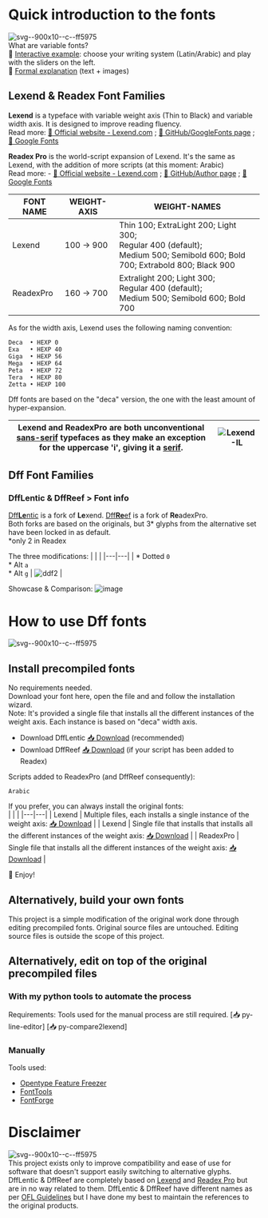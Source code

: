 # Quick introduction to the fonts
![svg--900x10--c--ff5975](https://github.com/user-attachments/assets/5d694255-3816-469f-abf0-eb09b4e5f7fa)<br>
What are variable fonts? <br>
     🔗 [Interactive example](https://fonts.google.com/specimen/Readex+Pro/tester): choose your writing system (Latin/Arabic) and play with the sliders on the left.<br>
     🔗 [Formal explanation](https://fonts.google.com/knowledge/introducing_type/introducing_variable_fonts) (text + images)

## Lexend & Readex Font Families
**Lexend** is a typeface with variable weight axis (Thin to Black) and variable width axis. It is designed to improve reading fluency. <br>
Read more: [🔗 Official website - Lexend.com](https://www.lexend.com/) ; [🔗 GitHub/GoogleFonts page](https://github.com/googlefonts/lexend) ; [🔗 Google Fonts](https://fonts.google.com/specimen/Lexend)

**Readex Pro** is the world-script expansion of Lexend. It's the same as Lexend, with the addition of more scripts (at this moment: Arabic) <br>
Read more: - [🔗 Official website - Lexend.com](https://www.lexend.com/) ; [🔗 GitHub/Author page](https://github.com/ThomasJockin/readexpro) ; [🔗 Google Fonts](https://fonts.google.com/specimen/Readex+Pro)

| FONT NAME | WEIGHT-AXIS | WEIGHT-NAMES | 
|---|---|---|
| Lexend | 100 → 900 | Thin 100; ExtraLight 200; Light 300; <br>Regular 400 (default);<br>Medium 500; Semibold 600; Bold 700; Extrabold 800; Black 900 |
| ReadexPro | 160 → 700 | Extralight 200; Light 300; <br>Regular 400 (default); <br>Medium 500; Semibold 600; Bold 700 |

As for the width axis, Lexend uses the following naming convention: <br>
```
Deca  • HEXP 0
Exa   • HEXP 40
Giga  • HEXP 56
Mega  • HEXP 64
Peta  • HEXP 72
Tera  • HEXP 80
Zetta • HEXP 100
```
Dff fonts are based on the "deca" version, the one with the least amount of hyper-expansion. <br>

| Lexend and ReadexPro are both unconventional [sans-serif](https://en.wikipedia.org/wiki/Sans-serif) typefaces as they make an exception for the uppercase 'i', giving it a [serif](https://en.wikipedia.org/wiki/Serif). | ![Lexend-IL](https://github.com/user-attachments/assets/be949aeb-5d45-4b8a-9423-7dc827bbf81c) |
|---|---|

## Dff Font Families
### DffLentic & DffReef > Font info
[Dff**Le**ntic](https://github.com/horseDeveloper/DffLentic) is a fork of **Le**xend. [Dff**Re**ef](https://github.com/horseDeveloper/DffReef) is a fork of **Re**adexPro. <br>
Both forks are based on the originals, but 3* glyphs from the alternative set have been locked in as default. <br>
*only 2 in Readex

The three modifications:
| | |
|---|---|
| * Dotted `0`<br>* Alt `a`<br>* Alt `g` | ![ddf2](https://github.com/user-attachments/assets/b4fe606e-76aa-456e-b573-5213b404655e) |

Showcase & Comparison:
![image](https://github.com/user-attachments/assets/93469e57-6b52-48c1-b37d-6f965c9b9ae5)


# How to use Dff fonts
![svg--900x10--c--ff5975](https://github.com/user-attachments/assets/5d694255-3816-469f-abf0-eb09b4e5f7fa)<br>
## Install precompiled fonts
No requirements needed. <br>
Download your font here, open the file and and follow the installation wizard. <br>
Note: It's provided a single file that installs all the different instances of the weight axis. Each instance is based on "deca" width axis.
  * Download DffLentic [📥 Download](https://github.com/horseDeveloper/DffLentic/tree/main/DffFonts) (recommended) <br>
  * Download DffReef [📥 Download](https://github.com/horseDeveloper/DffReef/tree/master/DffFonts) (if your script has been added to Readex)

Scripts added to ReadexPro (and DffReef consequently): 
```
Arabic
```

If you prefer, you can always install the original fonts:<br>
| | |
|---|---|
| Lexend | Multiple files, each installs a single instance of the weight axis: [📥 Download](https://github.com/googlefonts/lexend/tree/main/fonts) |
| Lexend | Single file that installs that installs all the different instances of the weight axis: [📥 Download](https://github.com/googlefonts/lexend/tree/main/fonts/lexend/variable) |
| ReadexPro | Single file that installs all the different instances of the weight axis: [📥 Download](https://github.com/ThomasJockin/readexpro/tree/master/fonts/variable) |

🎉 Enjoy!

## Alternatively, build your own fonts
This project is a simple modification of the original work done through editing precompiled fonts. Original source files are untouched. Editing source files is outside the scope of this project.

## Alternatively, edit on top of the original precompiled files
### With my python tools to automate the process
Requirements: Tools used for the manual process are still required.
[📥 py-line-editor]
[📥 py-compare2lexend]

### Manually
Tools used:
* [Opentype Feature Freezer](https://github.com/twardoch/fonttools-opentype-feature-freezer)
* [FontTools](https://github.com/fonttools/fonttools)
* [FontForge](https://github.com/fontforge/fontforge)


# Disclaimer
![svg--900x10--c--ff5975](https://github.com/user-attachments/assets/5d694255-3816-469f-abf0-eb09b4e5f7fa)<br>
This project exists only to improve compatibility and ease of use for software that doesn't support easily switching to alternative glyphs. DffLentic & DffReef are completely based on [Lexend](https://www.lexend.com/) and [Readex Pro](https://github.com/ThomasJockin/readexpro) but are in no way related to them. DffLentic & DffReef have different names as per [OFL Guidelines](https://openfontlicense.org/how-to-modify-ofl-fonts/) but I have done my best to maintain the references to the original products.
